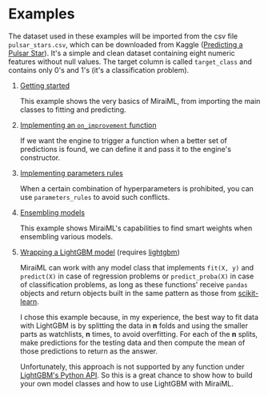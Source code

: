 # Examples

The dataset used in these examples will be imported from the csv file
`pulsar_stars.csv`, which can be downloaded from Kaggle ([Predicting a Pulsar
Star][pulsar]). It's a simple and clean dataset containing eight numeric features
without null values. The target column is called `target_class` and contains only
0's and 1's (it's a classification problem).

1. [Getting started](getting_started.py)

   This example shows the very basics of MiraiML, from importing the main classes
   to fitting and predicting.

2. [Implementing an `on_improvement` function](on_improvement.py)

   If we want the engine to trigger a function when a better set of predictions
   is found, we can define it and pass it to the engine's constructor.

3. [Implementing parameters rules](parameters_rules.py)

   When a certain combination of hyperparameters is prohibited, you can use
   `parameters_rules` to avoid such conflicts.

4. [Ensembling models](ensembling.py)

   This example shows MiraiML's capabilities to find smart weights when ensembling
   various models.

5. [Wrapping a LightGBM model](lightgbm_wrapper.py) (requires
   [lightgbm][lightgbm_pypi])

   MiraiML can work with any model class that implements `fit(X, y)` and
   `predict(X)` in case of regression problems or `predict_proba(X)` in case of
   classification problems, as long as these functions' receive `pandas` objects
   and return objects built in the same pattern as those from
   [scikit-learn][sklearn].

   I chose this example because, in my experience, the best way to fit data with
   LightGBM is by splitting the data in **n** folds and using the smaller parts
   as watchlists, **n** times, to avoid overfitting. For each of the **n** splits,
   make predictions for the testing data and then compute the mean of those
   predictions to return as the answer.

   Unfortunately, this approach is not supported by any function under
   [LightGBM's Python API][lightgbm_api]. So this is a great chance to show how
   to build your own model classes and how to use LightGBM with MiraiML.

[pulsar]: https://www.kaggle.com/pavanraj159/predicting-a-pulsar-star
[lightgbm_pypi]: https://pypi.org/project/lightgbm/
[sklearn]: https://scikit-learn.org
[lightgbm_api]: https://lightgbm.readthedocs.io/en/latest/Python-API.html

